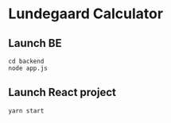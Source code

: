 # Lundegaard Calculator

## Launch BE
    cd backend
    node app.js

## Launch React project
    yarn start
